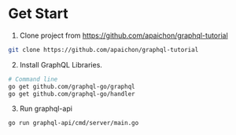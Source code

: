 # Get Start
1. Clone project from https://github.com/apaichon/graphql-tutorial
```sh
git clone https://github.com/apaichon/graphql-tutorial
```
2. Install GraphQL Libraries.
```sh
# Command line
go get github.com/graphql-go/graphql
go get github.com/graphql-go/handler
```
3. Run graphql-api
```sh
go run graphql-api/cmd/server/main.go
```